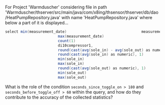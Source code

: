 For Project 'Warmduscher' considering file in path 'Warmduscher/thserver/src/main/java/com/x8ing/thsensor/thserver/db/dao/HeatPumpRepository.java' with name 'HeatPumpRepository.java' where below a part of it is displayed... 
```java
select min(measurement_date)                                  measurement_date_start,
                        max(measurement_date)                                  measurement_date_end,
                        count(1)                                               number_of_probes,
                        di10compressor1,
                        round(cast(avg(sole_in) - avg(sole_out) as numeric), 1) sole_in_out_delta_in_operation_avg, -- most interesting column!
                        round(cast(avg(sole_in) as numeric), 1)                sole_in_avg,
                        min(sole_in)                                           sole_in_min,
                        max(sole_in)                                           sole_in_max,
                        round(cast(avg(sole_out) as numeric), 1)               sole_out_avg,
                        min(sole_out)                                          sole_out_min,
                        max(sole_out)                                          sole_in_max
```
What is the role of the condition `seconds_since_toggle_on > 180` and `seconds_before_toggle_off > 60` within the query, and how do they contribute to the accuracy of the collected statistics?
